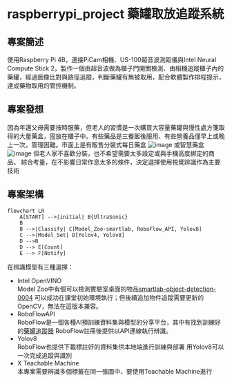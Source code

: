 # raspberrypi_project 藥罐取放追蹤系統
##  專案簡述
使用Raspberry Pi 4B，連接PiCam相機、US-100超音波測距儀與Intel Neural Compute Stick 2，製作一個由超音波做為櫃子門開關檢測、由相機追蹤櫃子內的藥罐，經過圖像比對與路徑追蹤，判斷藥罐有無被取用，配合軟體製作排程提示，達成藥物取用的管控機制。
## 專案發想
因為年邁父母需要按時服藥，但老人的習慣是一次購買大容量藥罐與慢性處方箋取得的大量藥盒，囤放在櫃子中。有些藥品是三餐飯後服用、有些營養品僅早上或晚上一次，管理困難。市面上是有販售分裝式每日藥盒
![image](https://github.com/user-attachments/assets/6048ed16-bc0d-4858-9053-46c3db89cd2e)
或智慧藥盒
![image](https://github.com/user-attachments/assets/1e1bc3da-356e-46c9-851f-9c1ec3b8e47f)
但老人家不喜歡分裝，也不希望需要太多設定或與手機高度綁定的商品。
綜合考量，在不影響日常作息太多的條件，決定選擇使用視覺辨識作為主要技術
## 專案架構
```mermaid
flowchart LR
    A[START] -->|initial| B{UltraSonic}
    B
    B -->|Classify| C[Model_Zoo-smartlab, RoboFlow_API, Yolov8]
    C -->|Model_Set| D[Yolov4, Yolov8]
    D -->B
    D --> E[Count]
    E --> F[Notify]
```
在辨識模型有三種選擇：
 * Intel OpenVINO  
 Model Zoo中有個可以檢測實驗室桌面的物品[smartlab-object-detection-0004](https://www.google.com/url?sa=t&rct=j&q=&esrc=s&source=web&cd=&cad=rja&uact=8&ved=2ahUKEwjTr-_Mq-aKAxU2c_UHHSZbLwAQFnoECBgQAQ&url=https%3A%2F%2Fgithub.com%2Fopenvinotoolkit%2Fopen_model_zoo%2Fblob%2Fmaster%2Fmodels%2Fintel%2Fsmartlab-object-detection-0004%2FREADME.md&usg=AOvVaw1S4zP5KnJIenu3J_mSI8ax&opi=89978449)
可以成功在課堂初始環境執行；但後續追加物件追蹤需要更新的OpenCV，無法在這版本兼容。
 * RoboFlowAPI  
RoboFlow是一個各種AI預訓練資料集與模型的分享平台，其中有找到訓練好的[藥罐追蹤器](https://universe.roboflow.com/gary-ofgwc/medicine-jar)
RoboFlow註冊後提供以API連線執行辨識。
 * Yolov8  
RoboFlow也提供下載標註好的資料集供本地端進行訓練與部署
用Yolov8可以一次完成追蹤與識別
 * X Teachable Machine  
本專案需要辨識多個標籤在同一張圖中，要使用Teachable Machine進行
